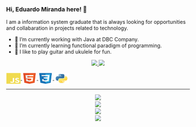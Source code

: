 ### Hi, Eduardo Miranda here! 👋
I am a information system graduate that is always looking for opportunities and collabaration in projects related to technology.
- 🚀 I’m currently working with Java at DBC Company.
- 🌱 I’m currently learning functional paradigm of programming.
- 🎸 I like to play guitar and ukulele for fun.

<div align="center">
  <a href="https://github.com/EduardoMirandaz">
  <img height="180em" src="https://github-readme-stats.vercel.app/api?username=EduardoMirandaz&show_icons=true&theme=dracula&include_all_commits=true&count_private=true"/>
  <img height="180em" src="https://github-readme-stats.vercel.app/api/top-langs/?username=EduardoMirandaz&layout=compact&langs_count=7&theme=dracula"/>
</div>
<div style="display: inline_block"><br>
  <img align="center" alt="Edu-Js" height="30" width="40" src="https://raw.githubusercontent.com/devicons/devicon/master/icons/javascript/javascript-plain.svg">
  <img align="center" alt="Edu-HTML" height="30" width="40" src="https://raw.githubusercontent.com/devicons/devicon/master/icons/html5/html5-original.svg">
  <img align="center" alt="Edu-CSS" height="30" width="40" src="https://raw.githubusercontent.com/devicons/devicon/master/icons/css3/css3-original.svg">
  <img align="center" alt="Edu-Python" height="30" width="40" src="https://raw.githubusercontent.com/devicons/devicon/master/icons/python/python-original.svg">
<!--   <img align="right" alt="Edu-pic" height="150" style="border-radius:50px;"; transform: rotate(180deg); src="[https://photos.google.com/photo/AF1QipM_oR8eChOQZnHrv9pUzYgWWTswLQaA8os55pWl](https://lh3.googleusercontent.com/pw/AM-JKLUSLbwAElyhPVh5Yg5t1mV54jr7Grna-Kq1MLj0_m9ZmLtjKbJ5mSFGsww4WJpPw7nfMotKzc_ntPNStMMsN5M7Vh9u1_wrZP-BMdN5qxwM8P8IsHOiWyJ3He8yum09M5MEBdSD7FWSFfx4SOT2CT3r4g=w474-h903-no?authuser=0)"> -->

 ---
 
<center> <a href="https://www.instagram.com/eduardomlranda/" target="_blank"><img src="https://img.shields.io/badge/-Instagram-%23E4405F?style=for-the-badge&logo=instagram&logoColor=white" target="_blank"></a></center>
  <center><a href = "mailto:eduardo.cmazevedo@usp.br"><img src="https://img.shields.io/badge/-Gmail-%23333?style=for-the-badge&logo=gmail&logoColor=white" target="_blank"></a></center>
  <center><a href="t.me/thedraude" target="_blank"><img src=" https://img.shields.io/badge/Telegram-2CA5E0?style=for-the-badge&logo=telegram&logoColor=white
" target="_blank"></a></center>
  <center><a href="https://www.linkedin.com/in/eduardo-miranda-a43a73209/" target="_blank"><img src="https://img.shields.io/badge/-LinkedIn-%230077B5?style=for-the-badge&logo=linkedin&logoColor=white" target="_blank"></a></center>


 
